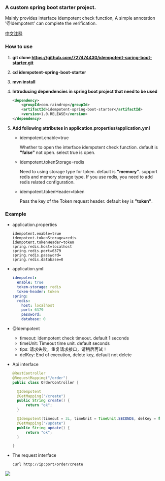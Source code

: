 ### A custom spring boot starter project.

Mainly provides interface idempotent check function, A simple annotation '@Idempotent' can complete the verification.

[中文注释](./README_CN.md)

### How to use

1. **git clone https://github.com/727474430/idempotent-spring-boot-starter.git**

2. **cd idempotent-spring-boot-starter**

3. **mvn install**

4. **Introducing dependencies in spring boot project that need to be used**

   ```xml
   <dependency>
       <groupId>com.raindrop</groupId>
       <artifactId>idempotent-spring-boot-starter</artifactId>
       <version>1.0.RELEASE</version>
   </dependency>
   ```

5. **Add following attributes in application.properties/application.yml**

    * idempotent.enable=true

      Whether to open the interface idempotent check function. default is **"false"** not open. select true is open.

    * idempotent.tokenStorage=redis

      Need to using storage type for token. default is **"memory"**. support redis and memory storage type. If you use
      redis, you need to add redis related configuration.

    * idempotent.tokenHeader=token

      Pass the key of the Token request header. default key is **"token"**.

### Example

* application.properties

  ```properties
  idempotent.enable=true
  idempotent.tokenStorage=redis
  idempotent.tokenHeader=token
  spring.redis.host=localhost
  spring.redis.port=6379
  spring.redis.password=
  spring.redis.database=0
  ```

* application.yml

  ```yaml
  idempotent:
    enable: true
    token-storage: redis
    token-header: token
  spring:
    redis:
      host: localhost
      port: 6379
      password:
      database: 0
  ```

* @Idempotent
    - timeout: Idempotent check timeout. default 1 seconds
    - timeUnit: Timeout time unit. default seconds
    - tips: 请求失败，重复请求接口，请稍后再试！
    - delKey: End of execution, delete key, default not delete

* Api interface

  ```java
  @RestController
  @RequestMapping("/order")
  public class OrderController {
  
    @Idempotent
    @GetMapping("/create")
    public String create() {
        return "ok";
    }
  
    @Idempotent(timeout = 3L, timeUnit = TimeUnit.SECONDS, delKey = false)
    @GetMapping("/update")
    public String update() {
        return "ok";
    }
  
  }
  ```

* The request interface

  ```bash
  curl http://ip:port/order/create
  ```

[![](https://jitpack.io/v/727474430/idempotent-spring-boot-starter.svg)](https://jitpack.io/#727474430/idempotent-spring-boot-starter)
